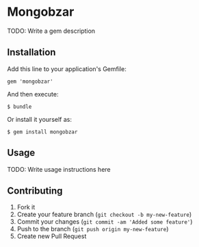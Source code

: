 # Mongobzar

TODO: Write a gem description

## Installation

Add this line to your application's Gemfile:

    gem 'mongobzar'

And then execute:

    $ bundle

Or install it yourself as:

    $ gem install mongobzar

## Usage

TODO: Write usage instructions here

## Contributing

1. Fork it
2. Create your feature branch (`git checkout -b my-new-feature`)
3. Commit your changes (`git commit -am 'Added some feature'`)
4. Push to the branch (`git push origin my-new-feature`)
5. Create new Pull Request
